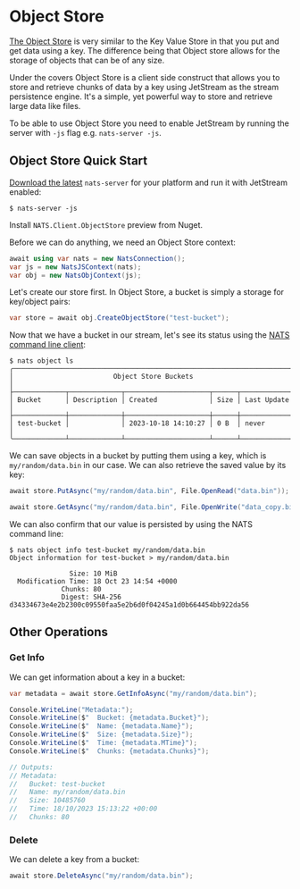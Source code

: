 # Object Store

[The Object Store](https://docs.nats.io/nats-concepts/jetstream/obj_store) is very similar to the Key Value Store in that you put and get data using a key.
The difference being that Object store allows for the storage of objects that can be of any size.

Under the covers Object Store is a client side construct that allows you to store and retrieve chunks of data
by a key using JetStream as the stream persistence engine. It's a simple, yet powerful way to store
and retrieve large data like files.

To be able to use Object Store you need to enable JetStream by running the server with `-js` flag e.g. `nats-server -js`.

## Object Store Quick Start

[Download the latest](https://nats.io/download/) `nats-server` for your platform and run it with JetStream enabled:

```shell
$ nats-server -js
```

Install `NATS.Client.ObjectStore` preview from Nuget.

Before we can do anything, we need an Object Store context:

```csharp
await using var nats = new NatsConnection();
var js = new NatsJSContext(nats);
var obj = new NatsObjContext(js);
```

Let's create our store first. In Object Store, a bucket is simply a storage for key/object pairs:

```csharp
var store = await obj.CreateObjectStore("test-bucket");
```

Now that we have a bucket in our stream, let's see its status using the [NATS command
line client](https://github.com/nats-io/natscli):

```shell
$ nats object ls
╭──────────────────────────────────────────────────────────────────────╮
│                         Object Store Buckets                         │
├─────────────┬─────────────┬─────────────────────┬──────┬─────────────┤
│ Bucket      │ Description │ Created             │ Size │ Last Update │
├─────────────┼─────────────┼─────────────────────┼──────┼─────────────┤
│ test-bucket │             │ 2023-10-18 14:10:27 │ 0 B  │ never       │
╰─────────────┴─────────────┴─────────────────────┴──────┴─────────────╯
```

We can save objects in a bucket by putting them using a key, which is `my/random/data.bin` in our case. We can also retrieve the
saved value by its key:

```csharp
await store.PutAsync("my/random/data.bin", File.OpenRead("data.bin"));

await store.GetAsync("my/random/data.bin", File.OpenWrite("data_copy.bin"));
```

We can also confirm that our value is persisted by using the NATS command line:

```shell
$ nats object info test-bucket my/random/data.bin
Object information for test-bucket > my/random/data.bin

               Size: 10 MiB
  Modification Time: 18 Oct 23 14:54 +0000
             Chunks: 80
             Digest: SHA-256 d34334673e4e2b2300c09550faa5e2b6d0f04245a1d0b664454bb922da56
```

## Other Operations

### Get Info

We can get information about a key in a bucket:

```csharp
var metadata = await store.GetInfoAsync("my/random/data.bin");

Console.WriteLine("Metadata:");
Console.WriteLine($"  Bucket: {metadata.Bucket}");
Console.WriteLine($"  Name: {metadata.Name}");
Console.WriteLine($"  Size: {metadata.Size}");
Console.WriteLine($"  Time: {metadata.MTime}");
Console.WriteLine($"  Chunks: {metadata.Chunks}");

// Outputs:
// Metadata:
//   Bucket: test-bucket
//   Name: my/random/data.bin
//   Size: 10485760
//   Time: 18/10/2023 15:13:22 +00:00
//   Chunks: 80

```

### Delete

We can delete a key from a bucket:

```csharp
await store.DeleteAsync("my/random/data.bin");
```
